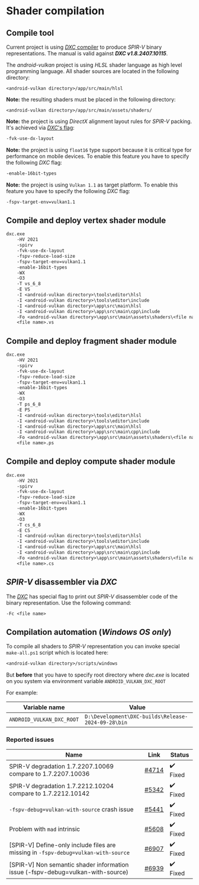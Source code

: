 
# Shader compilation

## Compile tool

Current project is using [_DXC_ compiler](https://github.com/microsoft/DirectXShaderCompiler) to produce _SPIR-V_ binary representations. The manual is valid against **_DXC v1.8.2407.10115_**.

The _android-vulkan_ project is using _HLSL_ shader language as high level programming language. All shader sources are located in the following directory:

`<android-vulkan directory>/app/src/main/hlsl`

**Note:** the resulting shaders must be placed in the following directory:

`<android-vulkan directory>/app/src/main/assets/shaders/`

**Note:** the project is using _DirectX_ alignment layout rules for _SPIR-V_ packing. It's achieved via [_DXC_'s flag](https://github.com/microsoft/DirectXShaderCompiler/blob/master/docs/SPIR-V.rst#memory-layout-rules):

```txt
-fvk-use-dx-layout
```

**Note:** the project is using `float16` type support because it is critical type for performance on mobile devices. To enable this feature you have to specify the following _DXC_ flag:

```txt
-enable-16bit-types
```

**Note:** the project is using `Vulkan 1.1` as target platform. To enable this feature you have to specify the following _DXC_ flag:

```txt
-fspv-target-env=vulkan1.1
```

## Compile and deploy vertex shader module

```txt
dxc.exe                                                                                 ^
    -HV 2021                                                                            ^
    -spirv                                                                              ^
    -fvk-use-dx-layout                                                                  ^
    -fspv-reduce-load-size                                                              ^
    -fspv-target-env=vulkan1.1                                                          ^
    -enable-16bit-types                                                                 ^
    -WX                                                                                 ^
    -O3                                                                                 ^
    -T vs_6_8                                                                           ^
    -E VS                                                                               ^
    -I <android-vulkan directory>\tools\editor\hlsl                                     ^
    -I <android-vulkan directory>\tools\editor\include                                  ^
    -I <android-vulkan directory>\app\src\main\hlsl                                     ^
    -I <android-vulkan directory>\app\src\main\cpp\include                              ^
    -Fo <android-vulkan directory>\app\src\main\assets\shaders\<file name>.vs.spv       ^
    <file name>.vs
```

## Compile and deploy fragment shader module

```txt
dxc.exe                                                                                 ^
    -HV 2021                                                                            ^
    -spirv                                                                              ^
    -fvk-use-dx-layout                                                                  ^
    -fspv-reduce-load-size                                                              ^
    -fspv-target-env=vulkan1.1                                                          ^
    -enable-16bit-types                                                                 ^
    -WX                                                                                 ^
    -O3                                                                                 ^
    -T ps_6_8                                                                           ^
    -E PS                                                                               ^
    -I <android-vulkan directory>\tools\editor\hlsl                                     ^
    -I <android-vulkan directory>\tools\editor\include                                  ^
    -I <android-vulkan directory>\app\src\main\hlsl                                     ^
    -I <android-vulkan directory>\app\src\main\cpp\include                              ^
    -Fo <android-vulkan directory>\app\src\main\assets\shaders\<file name>.ps.spv       ^
    <file name>.ps
```

## Compile and deploy compute shader module

```txt
dxc.exe                                                                                 ^
    -HV 2021                                                                            ^
    -spirv                                                                              ^
    -fvk-use-dx-layout                                                                  ^
    -fspv-reduce-load-size                                                              ^
    -fspv-target-env=vulkan1.1                                                          ^
    -enable-16bit-types                                                                 ^
    -WX                                                                                 ^
    -O3                                                                                 ^
    -T cs_6_8                                                                           ^
    -E CS                                                                               ^
    -I <android-vulkan directory>\tools\editor\hlsl                                     ^
    -I <android-vulkan directory>\tools\editor\include                                  ^
    -I <android-vulkan directory>\app\src\main\hlsl                                     ^
    -I <android-vulkan directory>\app\src\main\cpp\include                              ^
    -Fo <android-vulkan directory>\app\src\main\assets\shaders\<file name>.cs.spv       ^
    <file name>.cs
```

## _SPIR-V_ disassembler via _DXC_

The [_DXC_](https://github.com/microsoft/DirectXShaderCompiler) has special flag to print out _SPIR-V_ disassembler code of the binary representation. Use the following command:

```txt
-Fc <file name>
```

## Compilation automation (_Windows OS only_)

To compile all shaders to _SPIR-V_ representation you can invoke special `make-all.ps1` script which is located here:

```txt
<android-vulkan directory>/scripts/windows
```

But **before** that you have to specify root directory where _dxc.exe_ is located on you system via environment variable `ANDROID_VULKAN_DXC_ROOT`

For example:

Variable name | Value
--- | ---
`ANDROID_VULKAN_DXC_ROOT` | `D:\Development\DXC-builds\Release-2024-09-28\bin`

### Reported issues

Name | Link | Status
--- | --- | ---
SPIR-V degradation 1.7.2207.10069 compare to 1.7.2207.10036 | [#4714](https://github.com/microsoft/DirectXShaderCompiler/issues/4714) | ✔️ Fixed
SPIR-V degradation 1.7.2212.10204 compare to 1.7.2212.10142 | [#5342](https://github.com/microsoft/DirectXShaderCompiler/issues/5342) | ✔️ Fixed
`-fspv-debug=vulkan-with-source` crash issue | [#5441](https://github.com/microsoft/DirectXShaderCompiler/issues/5441) | ✔️ Fixed
Problem with `mad` intrinsic | [#5608](https://github.com/microsoft/DirectXShaderCompiler/issues/5608) | ✔️ Fixed
[SPIR-V] Define-only include files are missing in `-fspv-debug=vulkan-with-source` | [#6907](https://github.com/microsoft/DirectXShaderCompiler/issues/6907) | ✔️ Fixed
[SPIR-V] Non semantic shader information issue (-fspv-debug=vulkan-with-source) | [#6939](https://github.com/microsoft/DirectXShaderCompiler/issues/6939) | ✔️ Fixed
